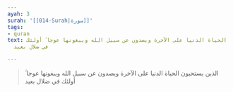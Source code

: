 ```yaml
---
ayah: 3
surah: '[[014-Surah|سورة]]'
tags:
- quran
text: الذين يستحبون الحياة الدنيا على الآخرة ويصدون عن سبيل الله ويبغونها عوجا ۚ أولئك
  في ضلال بعيد

---
```

> الذين يستحبون الحياة الدنيا على الآخرة ويصدون عن سبيل الله ويبغونها عوجا ۚ أولئك في ضلال بعيد
